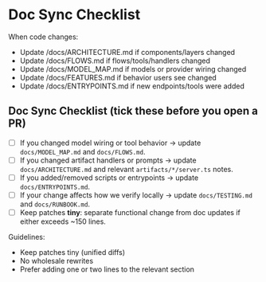 # Doc Sync Checklist
When code changes:
- Update /docs/ARCHITECTURE.md if components/layers changed
- Update /docs/FLOWS.md if flows/tools/handlers changed
- Update /docs/MODEL_MAP.md if models or provider wiring changed
- Update /docs/FEATURES.md if behavior users see changed
- Update /docs/ENTRYPOINTS.md if new endpoints/tools were added

## Doc Sync Checklist (tick these before you open a PR)
- [ ] If you changed model wiring or tool behavior → update `docs/MODEL_MAP.md` and `docs/FLOWS.md`.
- [ ] If you changed artifact handlers or prompts → update `docs/ARCHITECTURE.md` and relevant `artifacts/*/server.ts` notes.
- [ ] If you added/removed scripts or entrypoints → update `docs/ENTRYPOINTS.md`.
- [ ] If your change affects how we verify locally → update `docs/TESTING.md` and `docs/RUNBOOK.md`.
- [ ] Keep patches **tiny**: separate functional change from doc updates if either exceeds ~150 lines.

Guidelines:
- Keep patches tiny (unified diffs)
- No wholesale rewrites
- Prefer adding one or two lines to the relevant section
